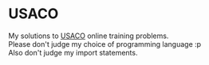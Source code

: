 USACO
=====
My solutions to <a href="http://www.usaco.org/">USACO</a> online training problems.<br>
Please don't judge my choice of programming language :p<br>
Also don't judge my import statements.<br>
